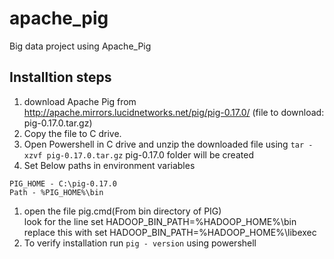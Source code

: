 # apache_pig
Big data project using Apache_Pig

## Installtion steps
1. download Apache Pig from http://apache.mirrors.lucidnetworks.net/pig/pig-0.17.0/ (file to download: pig-0.17.0.tar.gz)
1. Copy the file to C drive.
1. Open Powershell in C drive and unzip the downloaded file using ```tar -xzvf pig-0.17.0.tar.gz```
pig-0.17.0 folder will be created
1. Set Below paths in environment variables
```
PIG_HOME - C:\pig-0.17.0
Path - %PIG_HOME%\bin
```
1. open the file pig.cmd(From bin directory of PIG)   
   look for the line set HADOOP_BIN_PATH=%HADOOP_HOME%\bin    
   replace this with set HADOOP_BIN_PATH=%HADOOP_HOME%\libexec 
1. To verify installation run ```pig - version``` using powershell
